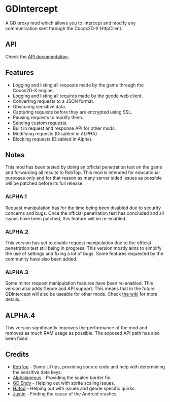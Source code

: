 # GDIntercept

A GD proxy mod which allows you to intercept and modify any communication sent through the Cocos2D-X HttpClient.

## API

Check the [API documentation](https://github.com/SMJSGaming/GDIntercept/wiki).

## Features

- Logging and listing all requests made by the game through the Cocos2D-X engine.
- Logging and listing all requires made by the geode web client.
- Converting requests to a JSON format.
- Obscuring sensitive data.
- Capturing requests before they are encrypted using SSL.
- Pausing requests to modify them.
- Sending custom requests.
- Built in request and response API for other mods.
- Modifying requests (Disabled in ALPHA).
- Blocking requests (Disabled in Alpha).

## Notes

This mod has been tested by doing an official penetration test on the game and forwarding all results to RobTop. This mod is intended for educational purposes only and for that reason as many server sided issues as possible will be patched before its full release.

### ALPHA.1

Request manipulation has for the time being been disabled due to security concerns and bugs. Once the official penetration test has concluded and all issues have been patched, this feature will be re-enabled.

### ALPHA.2

This version has yet to enable request manipulation due to the official penetration test still being in progress. This version mostly aims to simplify the use of settings and fixing a lot of bugs. Some features requested by the community have also been added.

### ALPHA.3

Some minor request manipulation features have been re-enabled. This version also adds Geode and API support. This means that in the future GDIntercept will also be useable for other mods. Check [the wiki](https://github.com/SMJSGaming/GDIntercept/wiki) for more details.

## ALPHA.4

This version significantly improves the performance of the mod and removes as much RAM usage as possible. The exposed API path has also been fixed.

## Credits

- [RobTop](https://www.youtube.com/@RobTopGames) - Some UI tips, providing source code and help with determining the sensitive data keys.
- [Alphalaneous](https://github.com/Alphalaneous) - Providing the scaled border fix.
- [GD Endy](https://www.youtube.com/@GDEndy) - Helping out with sprite scaling issues.
- [HJfod](https://github.com/HJfod) - Helping out with issues and geode specific quirks.
- [Justin](https://github.com/hiimjustin000) - Finding the cause of the Android crashes.
